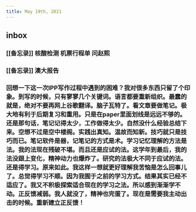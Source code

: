 ```yaml
---
title: May 19th, 2021
---
```


## inbox
### [[备忘录]] 核酸检测 机票行程单 问赵熙
### [[备忘录]] 澳大报告
### 回想一下这一次IPP写作过程中遇到的困难？我对很多东西只留了个印象。到写的时候，只有寥寥几个关键词。语言都要重新组织。最蠢的就是，绝对不要再网上谷歌翻译。脑子瓦特了。看文章要做笔记。极大地有利于后期复习和重用。只是在paper里面划线是远远不够的。还是那句话，笔记记得太少，工作做得太少。自然没什么经验总结下来。空想不过是空中楼阁。实践出真知。温故而知新。技巧就只是技巧而已。笔记软件是器，记笔记的方式是术。学习记忆理解的方法是法。我的法现在残破不堪。而且还是应试的法。这学年到最后，我的法没跟上变化，精神动力也爆炸了。研究的法极大不同于应试的法。还是得学习。原来如此。我这样一想就更好理解我苦恼是怎么回事儿了。总觉得学习不顺。因为我囿于之前的学习方式。结果其实已经不适应了。我又不积极探索适合现在的学习之法。所以感到渐渐学不动。正反馈减弱。我人就没了，精神也完蛋了。现在是需要我主动出击的时候。重新建立正反馈！
